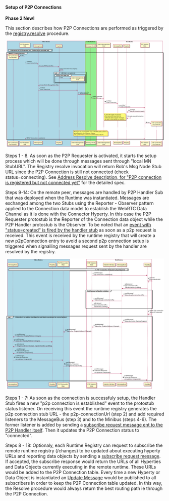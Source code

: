 #### Setup of P2P Connections

**Phase 2 New!**

This section describes how P2P Connections are performed as triggered by the [registry.resolve](resolve-routing-address.md) procedure.


![P2P Connection Setup](p2p-setup.png)

Steps 1 - 8. As soon as the P2P Requester is activated, it starts the setup process which will be done through messages sent through "local MN StubURL". The Registry resolve invocation will return Bob's Msg Node Stub URL since the P2P Connection is still not connected (check status=connecting). See [Address Resolve description, for "P2P connection is registered but not connected yet"](resolve-routing-address.md) for the detailed spec.

Steps 9-14: On the remote peer, messages are handled by P2P Handler Sub that was deployed when the Runtime was instantiated. Messages are exchanged among the two Stubs using the Reporter - Observer pattern applied to the Connection data model to establish the WebRTC Data Channel as it is done with the Connector Hyperty. In this case the P2P Requester protostub is the Reporter of the Connection data object while the P2P Handler protostub is the Observer. To be noted that an [event with "status=created" is fired by the handler stub](../../messages/p2p-connection-messages.md#new-p2p-connection-event) as soon as a p2p request is received. This event is received by the runtime registry that will create a new p2pConnection entry to avoid a second p2p connection setup is triggered when signalling messages request sent by the handler are resolved by the registry.

![P2P Connection Registration for Handler](p2p-registration-for-handler.png)

Steps 1 - 7: As soon as the connection is successfuly setup, the Handler Stub fires a new "p2p connection is established" event to the protostub status listener. On receiving this event  the runtime registry generates the p2p connection stub URL - the p2p-connectionUrl (step 2) and add required listeners to the MessageBus (step 3) and to the Minibus (steps 4-6). The former listener is added by sending a [subscribe request message ent to the P2P Handler itself](../../messages/p2p-connection-messages.md#add-handler-listener-to-minibus-for-new-p2p-connection). Then it updates the P2P Connection status to "connected".

Steps 8 - 18: Optionaly, each Runtime Registry can request to subscribe the remote runtime registry (<RuntimeRegistryURL>/changes) to be updated about executing hyperty URLs and reporting data objects by sending a [subscribe request message](../../messages/p2p-connection-messages.md#subscribe-for-registry-changes). If accepted, the subscribe response would return the URLs of all Hyperties and Data Objects currently executing in the remote runtime. These URLs would be added to the P2P Connection table. Every time a new Hyperty or Data Object is instantiated an [Update Message](../../messages/p2p-connection-messages.md#registry-changes-update) would be published to all subscribers in order to keep the P2P Connection table updated. In this way, the Resolve procedure would always return the best routing path ie through the P2P Connection.
